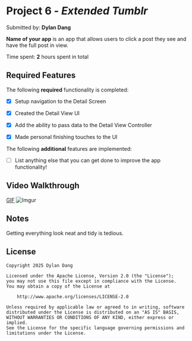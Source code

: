 # Project 6 - *Extended Tumblr*

Submitted by: **Dylan Dang**

**Name of your app** is an app that allows users to click a post they see and have the full post in view.

Time spent: **2** hours spent in total

## Required Features

The following **required** functionality is completed:

- [x] Setup navigation to the Detail Screen
- [x] Created the Detail View UI
- [x] Add the ability to pass data to the Detail View Controller
- [x] Made personal finishing touches to the UI


The following **additional** features are implemented:

- [ ] List anything else that you can get done to improve the app functionality!

## Video Walkthrough

[GIF](https://submissions.us-east-1.linodeobjects.com/ios101/lCfVFz4C.gif)
![Imgur](https://i.imgur.com/TmnP3fC.gif)

## Notes

Getting everything look neat and tidy is tedious.

## License

    Copyright 2025 Dylan Dang

    Licensed under the Apache License, Version 2.0 (the "License");
    you may not use this file except in compliance with the License.
    You may obtain a copy of the License at

        http://www.apache.org/licenses/LICENSE-2.0

    Unless required by applicable law or agreed to in writing, software
    distributed under the License is distributed on an "AS IS" BASIS,
    WITHOUT WARRANTIES OR CONDITIONS OF ANY KIND, either express or implied.
    See the License for the specific language governing permissions and
    limitations under the License.
